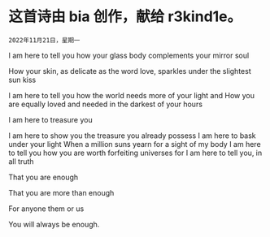 # 这首诗由 bia 创作，献给 r3kind1e。

`2022年11月21日，星期一`

I am here to tell you how your glass body complements your mirror soul 

How your skin, as delicate as the word love, sparkles under the slightest sun kiss

I am here to tell you how the world needs more of your light and How you are equally loved and needed in the darkest of your hours 

I am here to treasure you

I am here to show you the treasure you already possess I am here to bask under your light When a million suns yearn for a sight of my body I am here to tell you how you are worth forfeiting universes for I am here to tell you, in all truth

That you are enough

That you are more than enough

For anyone them or us 

You will always be enough.